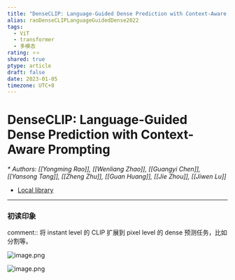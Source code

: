 ```yaml
---
title: "DenseCLIP: Language-Guided Dense Prediction with Context-Aware Prompting"
alias: raoDenseCLIPLanguageGuidedDense2022
tags:
  - ViT
  - transformer
  - 多模态
rating: ⭐⭐
shared: true
ptype: article
draft: false
date: 2023-01-05
timezone: UTC+8
---
```



# DenseCLIP: Language-Guided Dense Prediction with Context-Aware Prompting
<cite>* Authors: [[Yongming Rao]], [[Wenliang Zhao]], [[Guangyi Chen]], [[Yansong Tang]], [[Zheng Zhu]], [[Guan Huang]], [[Jie Zhou]], [[Jiwen Lu]]</cite>


* [Local library](zotero://select/items/1_Z3EHNENC)

***

### 初读印象

comment:: 将 instant level 的 CLIP 扩展到 pixel level 的 dense 预测任务，比如分割等。

![image.png](https://markdown-imagebed.oss-cn-beijing.aliyuncs.com/imgs/202301051638818.png)

![image.png](https://markdown-imagebed.oss-cn-beijing.aliyuncs.com/imgs/202301051649946.png)


